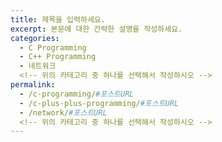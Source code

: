 ```yaml
---
title: 제목을 입력하세요.
excerpt: 본문에 대한 간략한 설명을 작성하세요.
categories: 
  - C Programming
  - C++ Programming
  - 네트워크
  <!-- 위의 카테고리 중 하나를 선택해서 작성하시오 -->
permalink: 
  - /c-programming/#포스트URL
  - /c-plus-plus-programming/#포스트URL
  - /network/#포스트URL
  <!-- 위의 카테고리 중 하나를 선택해서 작성하시오 -->
---
```


